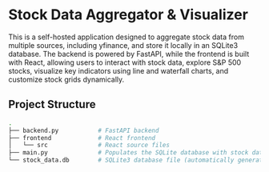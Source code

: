 # Stock Data Aggregator & Visualizer

This is a self-hosted application designed to aggregate stock data from multiple sources, including yfinance, and store it locally in an SQLite3 database. The backend is powered by FastAPI, while the frontend is built with React, allowing users to interact with stock data, explore S&P 500 stocks, visualize key indicators using line and waterfall charts, and customize stock grids dynamically.

## Project Structure

```bash
.
├── backend.py           # FastAPI backend
├── frontend             # React frontend
│   └── src              # React source files
├── main.py              # Populates the SQLite database with stock data
└── stock_data.db        # SQLite3 database file (automatically generated by main.py)
